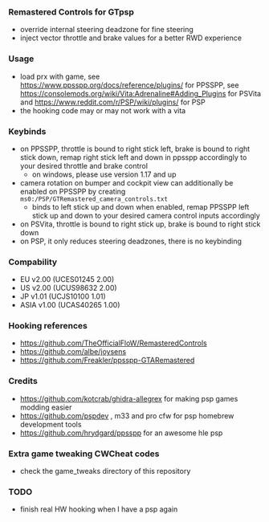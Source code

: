 ### Remastered Controls for GTpsp

- override internal steering deadzone for fine steering
- inject vector throttle and brake values for a better RWD experience

### Usage

- load prx with game, see https://www.ppsspp.org/docs/reference/plugins/ for PPSSPP, see https://consolemods.org/wiki/Vita:Adrenaline#Adding_Plugins for PSVita and https://www.reddit.com/r/PSP/wiki/plugins/ for PSP
- the hooking code may or may not work with a vita

### Keybinds

- on PPSSPP, throttle is bound to right stick left, brake is bound to right stick down, remap right stick left and down in ppsspp accordingly to your desired throttle and brake control
	- on windows, please use  version 1.17 and up
- camera rotation on bumper and cockpit view can additionally be enabled on PPSSPP by creating `ms0:/PSP/GTRemastered_camera_controls.txt`
	- binds to left stick up and down when enabled, remap PPSSPP left stick up and down to your desired camera control inputs accordingly
- on PSVita, throttle is bound to right stick up, brake is bound to right stick down
- on PSP, it only reduces steering deadzones, there is no keybinding

### Compability
- EU v2.00 (UCES01245 2.00)
- US v2.00 (UCUS98632 2.00)
- JP v1.01 (UCJS10100 1.01)
- ASIA v1.00 (UCAS40265 1.00)

### Hooking references

- https://github.com/TheOfficialFloW/RemasteredControls
- https://github.com/albe/joysens
- https://github.com/Freakler/ppsspp-GTARemastered

### Credits

- https://github.com/kotcrab/ghidra-allegrex for making psp games modding easier
- https://github.com/pspdev , m33 and pro cfw for psp homebrew development tools
- https://github.com/hrydgard/ppsspp for an awesome hle psp

### Extra game tweaking CWCheat codes

- check the game_tweaks directory of this repository

### TODO

- finish real HW hooking when I have a psp again
